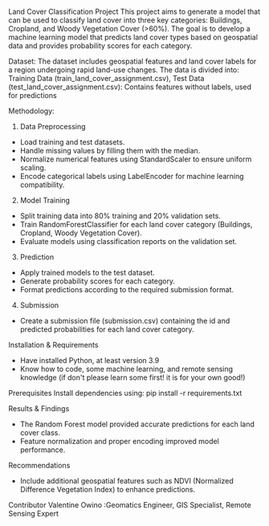 Land Cover Classification Project
This project aims to generate a model that can be used to classify land cover into three key categories: Buildings, Cropland, and Woody Vegetation Cover (>60%). The goal is to develop a machine learning model that predicts land cover types based on geospatial data and provides probability scores for each category.

Dataset:
The dataset includes geospatial features and land cover labels for a region undergoing rapid land-use changes. The data is divided into: Training Data (train_land_cover_assignment.csv), Test Data (test_land_cover_assignment.csv): Contains features without labels, used for predictions

Methodology:
1. Data Preprocessing
- Load training and test datasets.
- Handle missing values by filling them with the median.
- Normalize numerical features using StandardScaler to ensure uniform scaling.
- Encode categorical labels using LabelEncoder for machine learning compatibility.

2. Model Training
- Split training data into 80% training and 20% validation sets.
- Train RandomForestClassifier for each land cover category (Buildings, Cropland, Woody Vegetation Cover).
- Evaluate models using classification reports on the validation set.

3. Prediction
- Apply trained models to the test dataset.
- Generate probability scores for each category.
- Format predictions according to the required submission format.

4. Submission
- Create a submission file (submission.csv) containing the id and predicted probabilities for each land cover category.

Installation & Requirements
- Have installed Python, at least version 3.9
- Know how to code, some machine learning, and remote sensing knowledge (if don't please learn some first! it is for your own good!)

Prerequisites
Install dependencies using:
pip install -r requirements.txt

Results & Findings
- The Random Forest model provided accurate predictions for each land cover class.
- Feature normalization and proper encoding improved model performance.

Recommendations
- Include additional geospatial features such as NDVI (Normalized Difference Vegetation Index) to enhance predictions.

Contributor
Valentine Owino :Geomatics Engineer, GIS Specialist, Remote Sensing Expert
